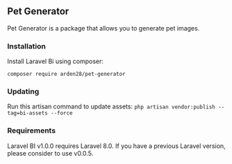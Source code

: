 ## Pet Generator

Pet Generator is a package that allows you to generate pet images.

### Installation

Install Laravel Bi using composer:

`composer require arden28/pet-generator`


### Updating

Run this artisan command to update assets:
`php artisan vendor:publish --tag=bi-assets --force`

### Requirements

Laravel BI v1.0.0 requires Laravel 8.0. 
If you have a previous Laravel version, please consider to use v0.0.5.
